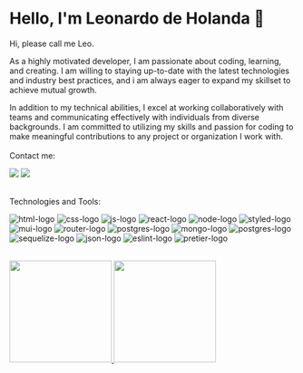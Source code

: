 # Hello, I'm Leonardo de Holanda :wave:

<!--
**Leonardodeholanda/Leonardodeholanda** is a ✨ _special_ ✨ repository because its `README.md` (this file) appears on your GitHub profile.
-->
Hi, please call me Leo.<br>
<p>As a highly motivated developer, I am passionate about coding, learning, and creating. I am willing to staying up-to-date with the latest technologies and industry best practices, and i am always eager to expand my skillset to achieve mutual growth.</p> 
<p>In addition to my technical abilities, I excel at working collaboratively with teams and communicating effectively with individuals from diverse backgrounds. I am committed to utilizing my skills and passion for coding to make meaningful contributions to any project or organization I work with.</>
  <br><br>
Contact me:
<div>
  <a href="https://www.linkedin.com/in/leonardo-de-holanda-b7b155261/"><img src="https://img.shields.io/badge/LinkedIn-0077B5?style=for-the-badge&logo=linkedin&logoColor=white" target="_blank"/><a/>
    <a href="mailto:leonardohvrocha@gmail.com"><img src="https://img.shields.io/badge/-Gmail-%23333?style=for-the-badge&logo=gmail&logoColor=white" target="_blank"></a>
</div>
<div style="display: inline_block"><br>
  <p>Technologies and Tools:<p/>
  <img src="https://img.shields.io/badge/HTML5-E34F26?style=for-the-badge&logo=html5&logoColor=white" alt="html-logo"/>
  <img src="https://img.shields.io/badge/CSS3-1572B6?style=for-the-badge&logo=css3&logoColor=white" alt="css-logo"/>
  <img src="https://img.shields.io/badge/JavaScript-F7DF1E?style=for-the-badge&logo=javascript&logoColor=black" alt="js-logo"/>
  <img src="https://img.shields.io/badge/React-20232A?style=for-the-badge&logo=react&logoColor=61DAFB" alt="react-logo"/>
  <img src="https://img.shields.io/badge/Node.js-43853D?style=for-the-badge&logo=node.js&logoColor=white" alt="node-logo"/>
  <img src="https://img.shields.io/badge/styled--components-DB7093?style=for-the-badge&logo=styled-components&logoColor=white" alt="styled-logo"/>
  <img src="https://img.shields.io/badge/Material--UI-0081CB?style=for-the-badge&logo=material-ui&logoColor=white" alt="mui-logo"/>
  <img src="https://img.shields.io/badge/React_Router-CA4245?style=for-the-badge&logo=react-router&logoColor=white" alt="router-logo"/>
  <img src="https://img.shields.io/badge/PostgreSQL-316192?style=for-the-badge&logo=postgresql&logoColor=white" alt="postgres-logo"/>
  <img src="https://img.shields.io/badge/MongoDB-4EA94B?style=for-the-badge&logo=mongodb&logoColor=white" alt="mongo-logo"/>
  <img src="https://img.shields.io/badge/PostgreSQL-316192?style=for-the-badge&logo=postgresql&logoColor=white" alt="postgres-logo"/>
  <img src="https://img.shields.io/badge/sequelize-323330?style=for-the-badge&logo=sequelize&logoColor=blue" alt="sequelize-logo"/>
  <img src="https://img.shields.io/badge/json%20web%20tokens-323330?style=for-the-badge&logo=json-web-tokens&logoColor=pink" alt="json-logo"/>
  <img src="https://img.shields.io/badge/eslint-3A33D1?style=for-the-badge&logo=eslint&logoColor=white" alt="eslint-logo"/>
  <img src="https://img.shields.io/badge/prettier-1A2C34?style=for-the-badge&logo=prettier&logoColor=F7BA3E" alt="pretier-logo"/>
  </div>
  <br>
<div>
  <a href="https://github.com/Leonardodeholanda">
  <img height="180em" src="https://github-readme-stats.vercel.app/api?username=Leonardodeholanda"/>
  <img height="180em" src="https://github-readme-stats.vercel.app/api/top-langs/?username=Leonardodeholanda"/>
  </div>
